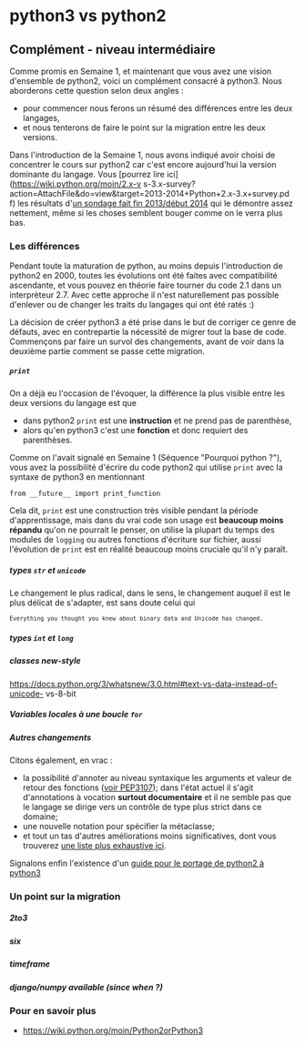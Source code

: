 
# python3 vs python2

## Complément - niveau intermédiaire

Comme promis en Semaine 1, et maintenant que vous avez une vision d'ensemble de
python2, voici un complément consacré à python3. Nous aborderons cette question
selon deux angles&nbsp;:
 * pour commencer nous ferons un résumé des différences entre les deux langages,
 * et nous tenterons de faire le point sur la migration entre les deux versions.

Dans l'introduction de la Semaine 1, nous avons indiqué avoir choisi de
concentrer le cours sur python2 car c'est encore aujourd'hui la version
dominante du langage. Vous [pourrez lire ici](https://wiki.python.org/moin/2.x-v
s-3.x-survey?action=AttachFile&do=view&target=2013-2014+Python+2.x-3.x+survey.pd
f)
 les résultats d'[un sondage fait fin 2013/début
2014](https://wiki.python.org/moin/2.x-vs-3.x-survey) qui le démontre assez
nettement, même si les choses semblent bouger comme on le verra plus bas.

### Les différences

Pendant toute la maturation de python, au moins depuis l'introduction de python2
en 2000, toutes les évolutions ont été faites avec compatibilité ascendante, et
vous pouvez en théorie faire tourner du code 2.1 dans un interprèteur 2.7. Avec
cette approche il n'est naturellement pas possible d'enlever ou de changer les
traits du langages qui ont été ratés :)

La décision de créer python3 a été prise dans le but de corriger ce genre de
défauts, avec en contrepartie la nécessité de migrer tout la base de code.
Commençons par faire un survol des changements, avant de voir dans la deuxième
partie comment se passe cette migration.

##### `print`

On a déjà eu l'occasion de l'évoquer, la différence la plus visible entre les
deux versions du langage est que
 * dans python2 `print` est une **instruction** et ne prend pas de parenthèse,
 * alors qu'en python3 c'est une **fonction** et donc requiert des parenthèses.

Comme on l'avait signalé en Semaine 1 (Séquence "Pourquoi python ?"), vous avez
la possibilité d'écrire du code python2 qui utilise `print` avec la syntaxe de
python3 en mentionnant

    from __future__ import print_function

Cela dit, `print` est une construction très visible pendant la période
d'apprentissage, mais dans du vrai code son usage est **beaucoup moins répandu**
qu'on ne pourrait le penser, on utilise la plupart du temps des modules de
`logging` ou autres fonctions d'écriture sur fichier, aussi l'évolution de
`print` est en réalité beaucoup moins cruciale qu'il n'y paraît.

##### types `str` et `unicode`

Le changement le plus radical, dans le sens, le changement auquel il est le plus
délicat de s'adapter, est sans doute celui qui

<pre style="font-size:small;background-color:'#ccc';">
Everything you thought you knew about binary data and Unicode has changed.
</pre>


##### types `int` et `long`

##### classes *new-style*

https://docs.python.org/3/whatsnew/3.0.html#text-vs-data-instead-of-unicode-
vs-8-bit

##### Variables locales à une boucle `for`

##### Autres changements

Citons également, en vrac&nbsp;:
 * la possibilité d'annoter au niveau syntaxique les arguments et valeur de
retour des fonctions ([voir PEP3107](http://www.python.org/dev/peps/pep-3107));
dans l'état actuel il s'agit d'annotations à vocation **surtout documentaire**
et il ne semble pas que le langage se dirige vers un contrôle de type plus
strict dans ce domaine;
 * une nouvelle notation pour spécifier la métaclasse;
 * et tout un tas d'autres améliorations moins significatives, dont vous
trouverez [une liste plus exhaustive
ici](https://docs.python.org/3/whatsnew/3.0.html).

Signalons enfin l'existence d'un [guide pour le portage de python2 à
python3](https://docs.python.org/3/howto/pyporting.html)

### Un point sur la migration

##### 2to3

##### six

##### timeframe

##### django/numpy available (since when ?)

### Pour en savoir plus

 * https://wiki.python.org/moin/Python2orPython3

